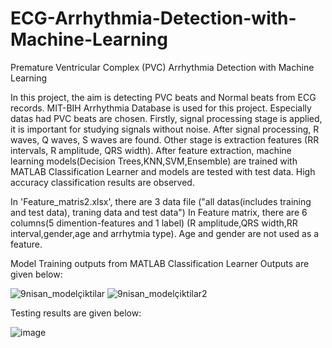 # ECG-Arrhythmia-Detection-with-Machine-Learning
Premature Ventricular Complex (PVC) Arrhythmia Detection with Machine Learning
 
In this project, the aim is detecting PVC beats and Normal beats from ECG records. MIT-BIH Arrhythmia Database is used for this project. Especially datas had PVC beats are chosen.  Firstly, signal processing stage is applied, it is important for studying signals without noise. After signal processing, R waves, Q waves, S waves are found. Other stage is extraction features (RR intervals, R amplitude, QRS width). After feature extraction, machine learning models(Decision Trees,KNN,SVM,Ensemble) are trained with MATLAB Classification Learner and models are tested with test data. High accuracy classification results are observed.


In 'Feature_matris2.xlsx', there are 3 data file ("all datas(includes training and test data), traning data and test data")
In Feature matrix, there are 6 columns(5 dimention-features and 1 label) (R amplitude,QRS width,RR interval,gender,age and arrhytmia type). Age and gender are not used as a feature. 

Model Training outputs from MATLAB Classification Learner Outputs are given below:

![9nisan_modelçiktilar](https://user-images.githubusercontent.com/47025526/164173926-41dc2cc7-4635-417f-a438-a53197b002ac.PNG)
![9nisan_modelçiktilar2](https://user-images.githubusercontent.com/47025526/164173951-b2aef90f-2c95-4ebc-8f73-f2cb0f882460.PNG)



Testing results are given below:

![image](https://user-images.githubusercontent.com/47025526/164175534-40829e38-97d7-439b-8ed2-b0402727a7e8.png)

